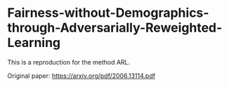 # Fairness-without-Demographics-through-Adversarially-Reweighted-Learning

This is a reproduction for the method ARL. 

Original paper: https://arxiv.org/pdf/2006.13114.pdf
